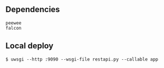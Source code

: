 ## Dependencies
```
peewee
falcon
```

## Local deploy
```
$ uwsgi --http :9090 --wsgi-file restapi.py --callable app
```